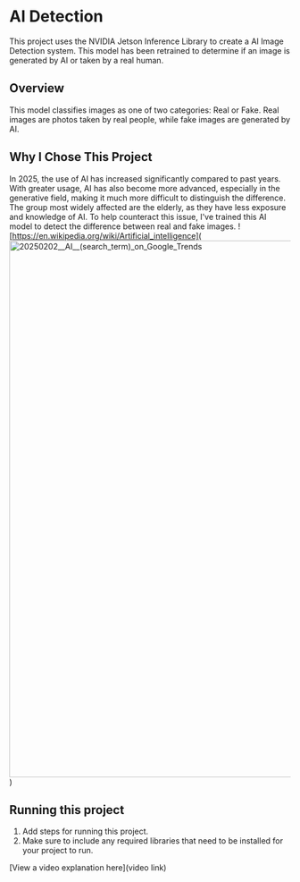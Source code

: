 # AI Detection

 This project uses the NVIDIA Jetson Inference Library to create a AI Image Detection system. This model has been retrained to determine if an image is generated by AI or taken by a real human.

## Overview

This model classifies images as one of two categories: Real or Fake. Real images are photos taken by real people, while fake images are generated by AI.

## Why I Chose This Project

In 2025, the use of AI has increased significantly compared to past years. With greater usage, AI has also become more advanced, especially in the generative field, making it much more difficult to distinguish the difference. The group most widely affected are the elderly, as they have less exposure and knowledge of AI. To help counteract this issue, I've trained this AI model to detect the difference between real and fake images.
![https://en.wikipedia.org/wiki/Artificial_intelligence](<img width="1280" height="960" alt="20250202__AI__(search_term)_on_Google_Trends" src="https://github.com/user-attachments/assets/533592c7-047c-4aaa-9337-6f20f6427f5b" />
)

## Running this project

1. Add steps for running this project.
2. Make sure to include any required libraries that need to be installed for your project to run.

[View a video explanation here](video link)
